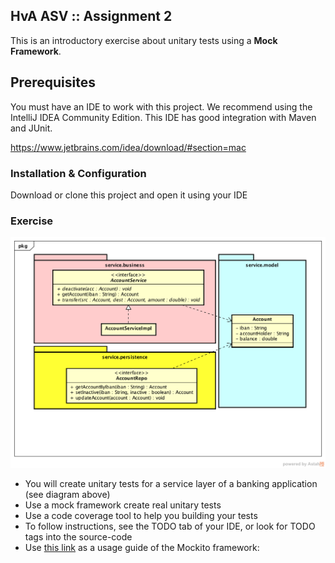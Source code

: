 ##  HvA ASV :: Assignment 2
This is an introductory exercise about unitary tests using a **Mock Framework**. 

## Prerequisites
You must have an IDE to work with this project. We recommend using the IntelliJ IDEA Community Edition. This IDE has good integration with Maven and JUnit.

https://www.jetbrains.com/idea/download/#section=mac

### Installation & Configuration

Download or clone this project and open it using your IDE

### Exercise

![](docs/class-diagram.png)

- You will create unitary tests for a service layer of a banking application (see diagram above)
- Use a mock framework create real unitary tests
- Use a code coverage tool to help you building your tests
- To follow instructions, see the TODO tab of your IDE, or look for TODO tags into the source-code
- Use [this link](http://www.vogella.com/tutorials/Mockito/article.html) as a usage guide of the Mockito framework: